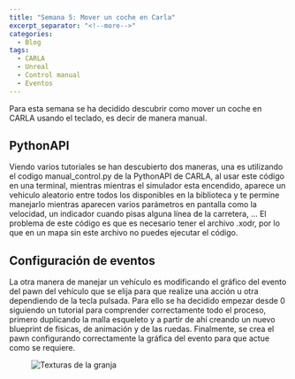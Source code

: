 ```yaml
---
title: "Semana 5: Mover un coche en Carla"
excerpt_separator: "<!--more-->"
categories:
  - Blog
tags:
  - CARLA
  - Unreal
  - Control manual
  - Eventos
---
```


Para esta semana se ha decidido descubrir como mover un coche en CARLA usando el teclado, es decir de manera manual. 

## PythonAPI
Viendo varios tutoriales se han descubierto dos maneras, una es utilizando el codigo manual_control.py de la PythonAPI 
de CARLA, al usar este código en una terminal, mientras mientras el simulador esta encendido, aparece un vehiculo aleatorio
entre todos los disponibles en la biblioteca y te permine manejarlo mientras aparecen varios parámetros en pantalla como la 
velocidad, un indicador cuando pisas alguna línea de la carretera, ... El problema de este código es que es necesario 
tener el archivo .xodr, por lo que en un mapa sin este archivo no puedes ejecutar el código.

## Configuración de eventos
La otra manera de manejar un vehículo es modificando el gráfico del evento del pawn del vehículo que se elija para que
realize una acción u otra dependiendo de la tecla pulsada. Para ello se ha decidido empezar desde 0 siguiendo un tutorial para
comprender correctamente todo el proceso, primero duplicando la malla esqueleto y a partir de ahí creando un nuevo blueprint de fisicas,
de animación y de las ruedas. Finalmente, se crea el pawn configurando correctamente la gráfica del evento para que actue como se requiere.

<figure class="align-center" style="max-width: 100%">
  <img src="{{ site.url }}{{ site.baseurl }}/assets/images/Semana-5-Eventos.png" alt="Texturas de la granja">
</figure>

